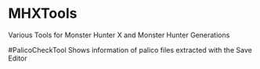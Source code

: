 # MHXTools
Various Tools for Monster Hunter X and Monster Hunter Generations

#PalicoCheckTool
Shows information of palico files extracted with the Save Editor 
